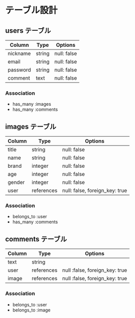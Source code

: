 # テーブル設計

## users テーブル

| Column   | Type   | Options     |
| -------- | ------ | ----------- |
| nickname | string | null: false |
| email    | string | null: false |
| password | string | null: false |
| comment  | text   | null: false |

### Association

- has_many :images
- has_many :comments

## images テーブル

| Column   | Type       | Options                        |
| -------- | ---------- | ------------------------------ |
| title    | string     | null: false                    |
| name     | string     | null: false                    |
| brand    | integer    | null: false                    |
| age      | integer    | null: false                    |
| gender   | integer    | null: false                    |
| user     | references | null: false, foreign_key: true |

### Association

- belongs_to :user
- has_many :comments

## comments テーブル

| Column   | Type       | Options                        |
| -------- | ---------- | ------------------------------ |
| text     | string     |                                |
| user     | references | null :false, foreign_key: true |
| image    | references | null :false, foreign_key: true |

### Association

- belongs_to :user
- belongs_to :image